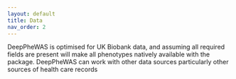 ```yaml
---
layout: default
title: Data
nav_order: 2
---
```


DeepPheWAS is optimised for UK Biobank data, and assuming all required fields are present will make all phenotypes natively available with the package. DeepPheWAS can work with other data sources particularly other sources of health care records
